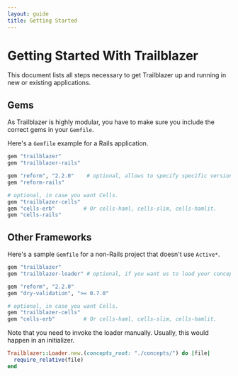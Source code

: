 ```yaml
---
layout: guide
title: Getting Started
---
```


# Getting Started With Trailblazer

This document lists all steps necessary to get Trailblazer up and running in new or existing applications.

## Gems

As Trailblazer is highly modular, you have to make sure you include the correct gems in your `Gemfile`.

Here's a `Gemfile` example for a Rails application.

```ruby
gem "trailblazer"
gem "trailblazer-rails"

gem "reform", "2.2.0"    # optional, allows to specify specific version.
gem "reform-rails"

# optional, in case you want Cells.
gem "trailblazer-cells"
gem "cells-erb"         # Or cells-haml, cells-slim, cells-hamlit.
gem "cells-rails"
```

## Other Frameworks

Here's a sample `Gemfile` for a non-Rails project that doesn't use `Active*`.

```ruby
gem "trailblazer"
gem "trailblazer-loader" # optional, if you want us to load your concepts.

gem "reform", "2.2.0"
gem "dry-validation", ">= 0.7.0"

# optional, in case you want Cells.
gem "trailblazer-cells"
gem "cells-erb"         # Or cells-haml, cells-slim, cells-hamlit.
```

Note that you need to invoke the loader manually. Usually, this would happen in an initializer.

```ruby
Trailblazer::Loader.new.(concepts_root: "./concepts/") do |file|
  require_relative(file)
end
```
